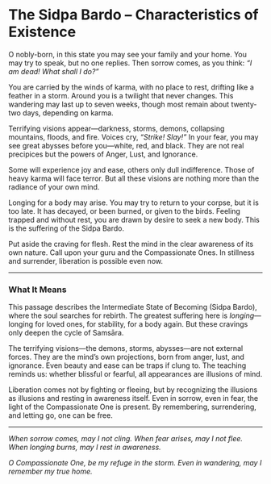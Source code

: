 # The Sidpa Bardo – Characteristics of Existence

O nobly-born, in this state you may see your family and your home. You may try to speak, but no one replies. Then sorrow comes, as you think: *“I am dead! What shall I do?”*

You are carried by the winds of karma, with no place to rest, drifting like a feather in a storm. Around you is a twilight that never changes. This wandering may last up to seven weeks, though most remain about twenty-two days, depending on karma.

Terrifying visions appear—darkness, storms, demons, collapsing mountains, floods, and fire. Voices cry, *“Strike! Slay!”* In your fear, you may see great abysses before you—white, red, and black. They are not real precipices but the powers of Anger, Lust, and Ignorance.

Some will experience joy and ease, others only dull indifference. Those of heavy karma will face terror. But all these visions are nothing more than the radiance of your own mind.

Longing for a body may arise. You may try to return to your corpse, but it is too late. It has decayed, or been burned, or given to the birds. Feeling trapped and without rest, you are drawn by desire to seek a new body. This is the suffering of the Sidpa Bardo.

Put aside the craving for flesh. Rest the mind in the clear awareness of its own nature. Call upon your guru and the Compassionate Ones. In stillness and surrender, liberation is possible even now.

---

### What It Means

This passage describes the Intermediate State of Becoming (Sidpa Bardo), where the soul searches for rebirth. The greatest suffering here is *longing*—longing for loved ones, for stability, for a body again. But these cravings only deepen the cycle of Samsāra.

The terrifying visions—the demons, storms, abysses—are not external forces. They are the mind’s own projections, born from anger, lust, and ignorance. Even beauty and ease can be traps if clung to. The teaching reminds us: whether blissful or fearful, all appearances are illusions of mind.

Liberation comes not by fighting or fleeing, but by recognizing the illusions as illusions and resting in awareness itself. Even in sorrow, even in fear, the light of the Compassionate One is present. By remembering, surrendering, and letting go, one can be free.

---

*When sorrow comes, may I not cling.
When fear arises, may I not flee.
When longing burns, may I rest in awareness.*

*O Compassionate One,
be my refuge in the storm.
Even in wandering,
may I remember my true home.*
